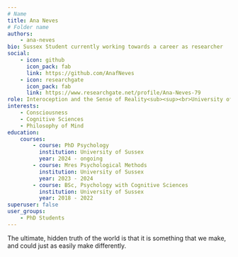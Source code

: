```yaml
---
# Name
title: Ana Neves
# Folder name
authors:
    - ana-neves
bio: Sussex Student currently working towards a career as researcher
social:
    - icon: github
      icon_pack: fab
      link: https://github.com/AnafNeves
    - icon: researchgate
      icon_pack: fab
      link: https://www.researchgate.net/profile/Ana-Neves-79
role: Interoception and the Sense of Reality<sub><sup><br>University of Sussex</sup></sub>
interests:
    - Consciousness
    - Cognitive Sciences
    - Philosophy of Mind
education:
    courses:
        - course: PhD Psychology
          institution: University of Sussex
          year: 2024 - ongoing
        - course: Mres Psychological Methods
          institution: University of Sussex
          year: 2023 - 2024
        - course: BSc, Psychology with Cognitive Sciences
          institution: University of Sussex
          year: 2018 - 2022
superuser: false
user_groups:
    - PhD Students
---
```


The ultimate, hidden truth of the world is that it is something that we make, and could just as easily make differently.
